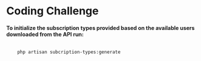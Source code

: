 <h1>Coding Challenge</h1>



<h4>To initialize the subscription types provided based on the available users downloaded from the API run:</h4>

<code>
    php artisan subcription-types:generate
</code>